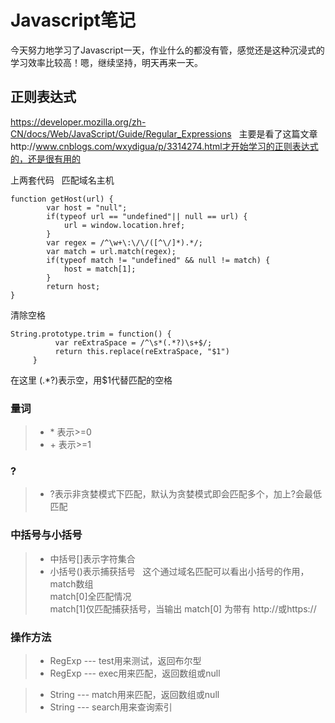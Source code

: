 # Javascript笔记  

今天努力地学习了Javascript一天，作业什么的都没有管，感觉还是这种沉浸式的学习效率比较高！嗯，继续坚持，明天再来一天。  

## 正则表达式  
https://developer.mozilla.org/zh-CN/docs/Web/JavaScript/Guide/Regular_Expressions  
主要是看了这篇文章http://www.cnblogs.com/wxydigua/p/3314274.html才开始学习的正则表达式的，还是很有用的  

上两套代码  
匹配域名主机  
```
function getHost(url) {
        var host = "null";
        if(typeof url == "undefined"|| null == url) {
            url = window.location.href;
        }
        var regex = /^\w+\:\/\/([^\/]*).*/;
        var match = url.match(regex);
        if(typeof match != "undefined" && null != match) {
            host = match[1];
        }
        return host;
}  
```

清除空格  

```
String.prototype.trim = function() {   
          var reExtraSpace = /^\s*(.*?)\s+$/;  
          return this.replace(reExtraSpace, "$1")  
     }  
```

 在这里 (.\*?)表示空，用$1代替匹配的空格
 

### 量词  
> - \* 表示>=0  
> - \+ 表示>=1

### ?  
> - ?表示非贪婪模式下匹配，默认为贪婪模式即会匹配多个，加上?会最低匹配

### 中括号与小括号   
> - 中括号[]表示字符集合   
> - 小括号()表示捕获括号  
这个通过域名匹配可以看出小括号的作用，match数组  
match[0]全匹配情况  
match[1]仅匹配捕获括号，当输出 match[0] 为带有 http://或https:// 



### 操作方法  
> - RegExp --- test用来测试，返回布尔型
> - RegExp --- exec用来匹配，返回数组或null

> - String --- match用来匹配，返回数组或null
> - String --- search用来查询索引

















